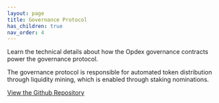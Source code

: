 ```yaml
---
layout: page
title: Governance Protocol
has_children: true
nav_order: 4
---
```


Learn the technical details about how the Opdex governance contracts power the governance protocol.

The governance protocol is responsible for automated token distribution through liquidity mining, which is enabled through staking nominations.

[View the Github Repository](https://github.com/opdex/opdex-governance)
